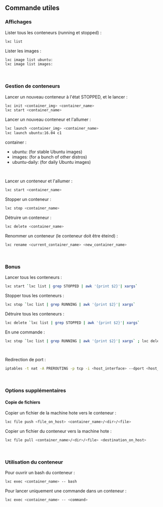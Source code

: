 ## Commande utiles

### Affichages
Lister tous les conteneurs (running et stopped) :
```bash
lxc list
```

Lister les images :
```bash
lxc image list ubuntu:
lxc image list images:
```
<br>

### Gestion de conteneurs
Lancer un nouveau conteneur à l'état STOPPED, et le lancer :
```bash
lxc init <container_img> <container_name>
lxc start <container_name>
```
Lancer un nouveau conteneur et l'allumer :
```bash
lxc launch <container_img> <container_name>
lxc launch ubuntu:16.04 c1
```
container :
* ubuntu: (for stable Ubuntu images)
* images: (for a bunch of other distros)
* ubuntu-daily: (for daily Ubuntu images)
<br>

Lancer un conteneur et l'allumer :
```bash
lxc start <container_name>
```
Stopper un conteneur : 
```bash
lxc stop <container_name>
```
Détruire un conteneur :
```bash
lxc delete <container_name>
```
Renommer un conteneur (le conteneur doit être éteind) :
```bash
lxc rename <current_container_name> <new_container_name>
```
<br>

### Bonus
Lancer tous les conteneurs :
```bash
lxc start `lxc list | grep STOPPED | awk '{print $2}'| xargs`
```
Stopper tous les conteneurs :
```bash
lxc stop `lxc list | grep RUNNING | awk '{print $2}'| xargs`
```
Détruire tous les conteneurs :
```bash
lxc delete `lxc list | grep STOPPED | awk '{print $2}'| xargs`
```
En une commande :
```bash
lxc stop `lxc list | grep RUNNING | awk '{print $2}'| xargs` ; lxc delete `lxc list | grep STOPPED | awk '{print $2}'| xargs`
```
<br>

Redirection de port :
```bash
iptables -t nat -A PREROUTING -p tcp -i <host_interface> --dport <host_port> -j DNAT --to-destination <container_IP>:<container_port>
```
<br>

### Options supplémentaires
#### Copie de fichiers
Copier un fichier de la machine hote vers le conteneur :
```bash
lxc file push <file_on_host> <container_name>/<dir>/<file>
```
Copier un fichier du conteneur vers la machine hote :
```bash
lxc file pull <container_name>/<dir>/<file> <destination_on_host>
```
<br>

### Utilisation du conteneur
Pour ouvrir un bash du conteneur :
```bash
lxc exec <container_name> -- bash
```
Pour lancer uniquement une commande dans un conteneur :
```bash
lxc exec <container_name> -- <command>
```
